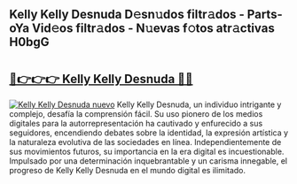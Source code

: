 ## Kelly Kelly Desnuda D𝚎sn𝚞dos filtr𝚊dos - Parts-oYa Vid𝚎os filtr𝚊dos - N𝚞evas f𝚘tos atr𝚊ctivas H0bgG

# <h2><a href="http://mb9bzx.tromn.icu/?c=Kelly+Kelly+Desnuda">🔗👉👉👉 Kelly Kelly Desnuda 🔗🔗</a></h2>

[![Kelly Kelly Desnuda nuevo](https://i.imgur.com/pEAQMta.gif)](http://mb9bzx.tromn.icu/?c=Kelly+Kelly+Desnuda)
Kelly Kelly Desnuda, un individuo intrigante y complejo, desafía la comprensión fácil. Su uso pionero de los medios digitales para la autorrepresentación ha cautivado y enfurecido a sus seguidores, encendiendo debates sobre la identidad, la expresión artística y la naturaleza evolutiva de las sociedades en línea. Independientemente de sus movimientos futuros, su importancia en la era digital es incuestionable. Impulsado por una determinación inquebrantable y un carisma innegable, el progreso de Kelly Kelly Desnuda en el mundo digital es ilimitado.

